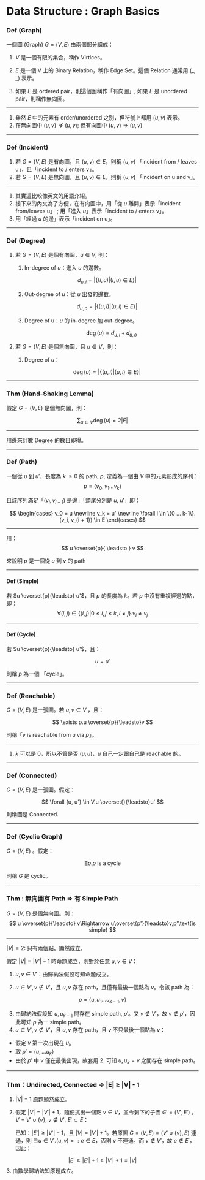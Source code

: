# Data Structure : Graph Basics

### Def (Graph)

一個圖 (Graph)  $G = (V, E)$  由兩個部分組成：

1. $V$ 是一個有限的集合，稱作 Virtices。

2. $E$ 是一個 V 上的 Binary Relation，稱作 Edge Set。這個 Relation 通常用 $(\_,\_)$ 表示。

3. 如果 $E$ 是 ordered pair，則這個圖稱作「有向圖」;  如果 $E$ 是 unordered pair，則稱作無向圖。 

---

1. 雖然 $E$ 中的元素有 order/unordered 之別，但符號上都用 $(u, v)$ 表示。
2. 在無向圖中 $(u, v) \not\Rightarrow (u, v)$; 但有向圖中 $(u, v) \Rightarrow (u, v)$

---

### Def (Incident)

1. 若 $G = (V, E)$ 是有向圖，且 $(u, v) \in E$，則稱 $(u, v)$ 「incident from / leaves u」，且「incident to / enters v」。
2.  若 $G = (V, E)$ 是無向圖，且 $(u, v) \in E$，則稱 $(u, v)$ 「incident on u and v」。

---

1. 其實這比較像英文的用語介紹。
2. 接下來的內文為了方便，在有向圖中，用「從 $u$ 離開」表示「incident from/leaves u」 ; 用「進入 $u$」表示「incident to / enters v」。
3. 用「經過 $u$ 的邊」表示「incident on u」。

---

### Def (Degree)

1. 若 $G = (V, E)$ 是個有向圖，$u \in V$, 則：

         

     1. In-degree of $u$：進入 $u$ 的邊數。

       

     $$
       d_{u, i} = |\{(i, u)| (i, u) \in E\}|
     $$

       

     2. Out-degree of $u$：從 $u$ 出發的邊數。

       

     $$
            	d_{u, o} = |\{(u, i)| (u, i) \in E\}|
     $$

       

     3. Degree of u：$u$ 的 in-degree 加 out-degree。

     	
     	$$
     	\deg(u) = d_{u, i} + d_{u, o}
     	$$
     	




2. 若 $G = (V, E)$ 是個無向圖，且 $u\in V$，則： 

     

    1. Degree of $u$：

      

    $$
      \deg(u) = |\{(u, i) | (u, i) \in E\}|
    $$
    

---

### Thm (Hand-Shaking Lemma)

假定 $G = (V, E)$ 是個無向圖，則：

$$
\sum_{u\in V} \deg(u) = 2|E|
$$

---

用邊來計數 Degree 的數目即得。

---

### Def (Path)

一個從 $u$ 到 $u'$，長度為 $k$ $\geq 0$ 的 path,  $p$, 定義為一個由 $V$ 中的元素形成的序列：
$$
p = \langle v_0, v_1...v_k \rangle
$$

 且該序列滿足「$(v_i, v_{i + 1})$ 是邊」「頭尾分別是 $u$, $u'$」即：

$$
\begin{cases}
  v_0 = u \newline 
  v_k = u' \newline
  \forall i \in \{0 ... k-1\}.(v_i, v_{i + 1}) \in E
  \end{cases}
$$

---

用：
$$
u  \overset{p}{ \leadsto } v
$$

  來說明 $p$ 是一個從 $u$ 到 $v$ 的 path

---

#### Def (Simple) 

若 $u \overset{p}{\leadsto} u'$，且 $p$ 的長度為 $k$。若 $p$ 中沒有重複經過的點，即：
$$
\forall(i, j) \in \{(i, j)|0\leq i, j \leq k, i\neq j\}.v_i \neq v_j
$$

---

#### Def (Cycle) 

若 $u \overset{p}{\leadsto} u'$，且：

$$
u = u'
$$

則稱 $p$ 為一個 「cycle」。

---

### Def (Reachable) 

$G = (V, E)$ 是一張圖。若 $u, v \in V$ ，且：

$$
\exists p.u \overset{p}{\leadsto}v
$$

 則稱「$v$ is reachable from $u$ via $p$」。

---

1. $k$ 可以是 0，所以不管是否 $(u, u)$，$u$ 自己一定跟自己是 reachable 的。

---

### Def (Connected) 

$G = (V, E)$ 是一張圖。假定：

$$
\forall {u, u'} \in V.u \overset{}{\leadsto}u'
$$

則稱圖是 Connected. 

---

### Def (Cyclic Graph) 

$G = (V, E)$ 。假定：

$$
\exists p.p\ \mathrm{is\ a\ cycle}
$$

 則稱 $G$ 是 cyclic。

---

### Thm : 無向圖有 Path ⇒ 有 Simple Path

$G = (V, E)$ 是個無向圖。則：
$$
u \overset{p}{\leadsto} v\Rightarrow u\overset{p'}{\leadsto}v,p'\text{is simple}
$$

---

$|V| = 2$: 只有兩個點。顯然成立。

假定 $|V| = |V'| - 1$ 時命題成立，則對於任意 $u, v \in V$：

1. $u, v \in V'$：由歸納法假設可知命題成立。

2. $u \in V', v\not \in V'$，且 $u, v$ 存在 path，且僅有最後一個點為 $v$。令該 path 為：


$$
p = \langle u, u_1 ... u_{k-1}, v \rangle
$$

3. 由歸納法假設知 $u, u_{k-1}$ 間存在 simple path, $p'$。又 $v \not \in V'$，故 $v \not \in p'$，因此可知 $p$ 為一 simple path。
4. $u \in V', v\not \in V'$，且 $u, v$ 存在 path，且 $v$ 不只最後一個點為 $v$：
  * 假定 $v$ 第一次出現在 $u_k$
  * 取 $p' = \langle u, ...u_{k}\rangle$
  * 由於 $p'$ 中 $v$ 僅在最後出現，故套用 2. 可知 $u, u_k = v$ 之間存在 simple path。

---

### Thm：Undirected, Connected ⇒ |E|  ≥ |V| - 1

1. |V| = 1 原題顯然成立。

2. 假定 $|V| = |V'| + 1$，隨便挑出一個點 $v \in V$，並令剩下的子圖 $G' = (V', E')$ 。$V = V' \cup \{v\}$, $v \not \in V'$, $E' \subset E$：

     已知：$|E'| \geq |V'| - 1$，且 $|V| = |V'| + 1$。若原圖 $G = (V, E) = ( V' \cup \{v\}, E)$ 連通，則 $\exists u \in V'.(u, v) =: e \in E$，否則 $v$ 不連通。而 $v \not \in V'$，故 $e \not \in E'$，因此：



$$
|E| \geq |E'| + 1 \geq|V'| + 1=|V|
$$
3. 由數學歸納法知原題成立。

